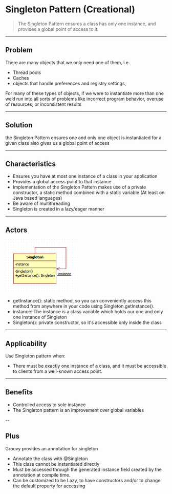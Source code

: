 # Singleton Pattern (Creational)

>  The Singleton Pattern ensures a class has only one instance, and provides a global point of 
access to it.

---
## Problem

There are many objects that we only need one of them, i.e.
- Thread pools
- Caches
- objects that handle preferences and registry settings, 

For many of these types of objects, if we were to instantiate more than one we’d run into all 
sorts of problems like incorrect program behavior, overuse of resources, or inconsistent results

---
## Solution

the Singleton Pattern ensures one and only one object is instantiated for a given class also 
gives us a global point of access

---
## Characteristics

- Ensures you have at most one instance of a class in your application
- Provides a global access point to that instance
- Implementation of the Singleton Pattern makes use of a private constructor, a static method 
combined with a static variable (At least on Java based languages)
- Be aware of multithreading
- Singleton is created in a lazy/eager manner

---
## Actors

![Singleton UML](singletonUML.png)

- getInstance():  static method, so you can conveniently access this method from anywhere in your code using Singleton.getInstance(). 
- instance: The instance is a class variable which holds our one and only one instance of Singleton
- Singleton(): private constructor, so it's accessible only inside the class

---
## Applicability

Use Singleton pattern when:

- There must be exactly one instance of a class, and it must be accessible to clients from a well-known access point.

---
## Benefits

- Controlled access to sole instance
- The Singleton pattern is an improvement over global variables


--
## Plus

Groovy provides an annotation for singleton

- Annotate the class with @Singleton
- This class cannot be instantiated directly
- Must be accessed through the generated instance field created by the annotation at compile time.
- Can be customized to be Lazy, to have constructors and/or to change the default property for accessing